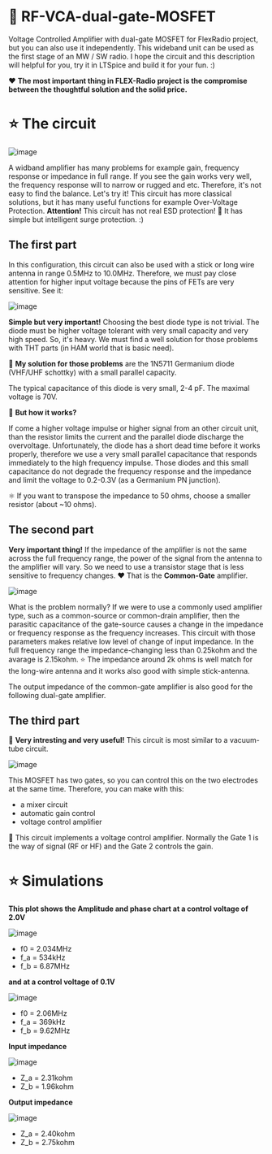 # 🚀 RF-VCA-dual-gate-MOSFET
Voltage Controlled Amplifier with dual-gate MOSFET for FlexRadio project, but you can also use it independently. This wideband unit can be used as the first stage of an MW / SW radio. I hope the circuit and this description will helpful for you, try it in LTSpice and build it for your fun. :)

❤️ **The most important thing in FLEX-Radio project is the compromise between the thoughtful solution and the solid price.** 

# ⭐ The circuit

![image](https://github.com/user-attachments/assets/aae4cbdf-b068-447e-b932-1c078603d19b)

A widband amplifier has many problems for example gain, frequency response or impedance in full range. If you see the gain works very well, the frequency response will to narrow or rugged and etc. Therefore, it's not easy to find the balance. Let's try it! This circuit has more classical solutions, but it has many useful functions for example Over-Voltage Protection. **Attention!** This circuit has not real ESD protection! 🥇 It has simple but intelligent surge protection. :)
 
## The first part

In this configuration, this circuit can also be used with a stick or long wire antenna in range 0.5MHz to 10.0MHz. Therefore, we must pay close attention for higher input voltage because the pins of FETs are very sensitive. See it:

![image](https://github.com/user-attachments/assets/869b88dc-ef5f-4f53-b2c9-b8c5a19f63f6)

**Simple but very important!** Choosing the best diode type is not trivial. The diode must be higher voltage tolerant with very small capacity and very high speed. So, it's heavy. We must find a well solution for those problems with THT parts (in HAM world that is basic need). 

🚀 **My solution for those problems** are the 1N5711 Germanium diode (VHF/UHF schottky) with a small parallel capacity. 

The typical capacitance of this diode is very small, 2-4 pF. The maximal voltage is 70V. 

📐 **But how it works?**

If come a higher voltage impulse or higher signal from an other circuit unit, than the resistor limits the current and the parallel diode discharge the overvoltage. Unfortunately, the diode has a short dead time before it works properly, therefore we use a very small parallel capacitance that responds immediately to the high frequency impulse. Those diodes and this small capacitance do not degrade the frequency response and the impedance and limit the voltage to 0.2-0.3V (as a Germanium PN junction).

⚛️ If you want to transpose the impedance to 50 ohms, choose a smaller resistor (about ~10 ohms).

## The second part

**Very important thing!** If the impedance of the amplifier is not the same across the full frequency range, the power of the signal from the antenna to the amplifier will vary. So we need to use a transistor stage that is less sensitive to frequency changes. ❤️ That is the **Common-Gate** amplifier.

![image](https://github.com/user-attachments/assets/1edb7014-1d43-451e-95d0-8a0e5c23d2f7)

What is the problem normally? If we were to use a commonly used amplifier type, such as a common-source or common-drain amplifier, then the parasitic capacitance of the gate-source causes a change in the impedance or frequency response as the frequency increases. This circuit with those parameters makes relative low level of change of input impedance. In the full frequency range the impedance-changing less than 0.25kohm and the avarage is 2.15kohm. ⭐ The impedance around 2k ohms is well match for the long-wire antenna and it works also good with simple stick-antenna.

The output impedance of the common-gate amplifier is also good for the following dual-gate amplifier.

## The third part

🚀 **Very intresting and very useful!** This circuit is most similar to a vacuum-tube circuit.

![image](https://github.com/user-attachments/assets/b6a49f9a-2c7f-4ece-9271-370576bd1d89)

 This MOSFET has two gates, so you can control this on the two electrodes at the same time. Therefore, you can make with this: 
 - a mixer circuit
 - automatic gain control
 - voltage control amplifier

📐 This circuit implements a voltage control amplifier. Normally the Gate 1 is the way of signal (RF or HF) and the Gate 2 controls the gain. 

# ⭐ Simulations

**This plot shows the Amplitude and phase chart at a control voltage of 2.0V**

![image](https://github.com/user-attachments/assets/6509a6a2-a42a-4f72-a6e7-992d0747dd01)

- f0 = 2.034MHz
- f_a = 534kHz
- f_b = 6.87MHz

**and at a control voltage of 0.1V**

![image](https://github.com/user-attachments/assets/3a832a92-2d24-40e4-9a4d-0228779a1bd8)

- f0 = 2.06MHz
- f_a = 369kHz
- f_b = 9.62MHz

**Input impedance**

![image](https://github.com/user-attachments/assets/c4a986e4-96ae-4f9a-ad06-d5248added05)

- Z_a = 2.31kohm
- Z_b = 1.96kohm

**Output impedance**

![image](https://github.com/user-attachments/assets/97ff3c66-8688-4f32-8d3a-bef7e0669c7b)

- Z_a = 2.40kohm
- Z_b = 2.75kohm


